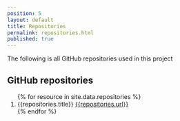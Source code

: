 ```yaml
---
position: 5
layout: default
title: Repositories
permalink: repositories.html
published: true
---
```

The following is all GitHub repositories used in this project

## GitHub repositories
<ol>
{% for resource in site.data.repositories %}
<li>{{repositories.title}} <a href="{{repositories.url}}"> {{repositories.url}} </a></li>
{% endfor %}
</ol>
